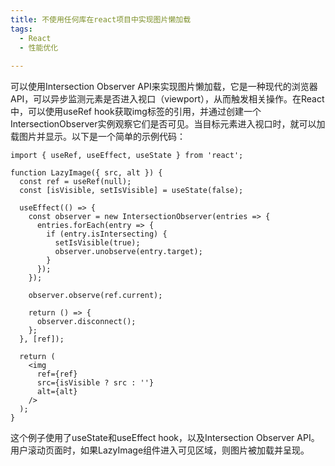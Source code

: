 ```yaml
---
title: 不使用任何库在react项目中实现图片懒加载
tags:
  - React
  - 性能优化
  
---
```

可以使用Intersection Observer API来实现图片懒加载，它是一种现代的浏览器API，可以异步监测元素是否进入视口（viewport），从而触发相关操作。在React中，可以使用useRef hook获取img标签的引用，并通过创建一个IntersectionObserver实例观察它们是否可见。当目标元素进入视口时，就可以加载图片并显示。以下是一个简单的示例代码：
```tsx
import { useRef, useEffect, useState } from 'react';

function LazyImage({ src, alt }) {
  const ref = useRef(null);
  const [isVisible, setIsVisible] = useState(false);

  useEffect(() => {
    const observer = new IntersectionObserver(entries => {
      entries.forEach(entry => {
        if (entry.isIntersecting) {
          setIsVisible(true);
          observer.unobserve(entry.target);
        }
      });
    });

    observer.observe(ref.current);

    return () => {
      observer.disconnect();
    };
  }, [ref]);

  return (
    <img
      ref={ref}
      src={isVisible ? src : ''}
      alt={alt}
    />
  );
}
```
这个例子使用了useState和useEffect hook，以及Intersection Observer API。用户滚动页面时，如果LazyImage组件进入可见区域，则图片被加载并呈现。

